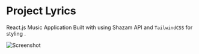 # Project Lyrics

React.js Music Application Built with using Shazam API and `TailwindCSS` for styling . 

![Screenshot](src/asset/Screenshot.png)


#
